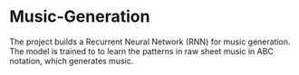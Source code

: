 # Music-Generation
The project builds a Recurrent Neural Network (RNN) for music generation. The model is trained to to learn the patterns in raw sheet music in ABC notation, which generates music.
